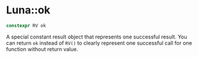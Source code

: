 # Luna::ok

```c++
constexpr RV ok 
```

A special constant result object that represents one successful result. You can return `ok` instead of `RV()` to clearly represent one successful call for one function without return value. 


